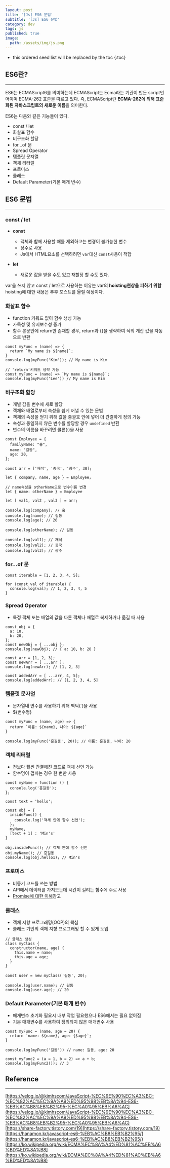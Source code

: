 ```yaml
---
layout: post
title: '[Js] ES6 문법'
subtitle: '[Js] ES6 문법'
category: dev
tags: js
published: true
image:
  path: /assets/img/js.png
---
```


<!-- prettier-ignore -->
* this ordered seed list will be replaced by the toc 
{:toc}

## ES6란?

---

ES6는 ECMAScript6를 의미하는데 ECMAScript는 Ecma라는 기관이 만든 script언어이며 ECMA-262 표준을 따르고 있다. 즉, ECMAScript란 **ECMA-262에 의해 표준화된 자바스크립트의 새로운 이름**을 의미한다.

ES6는 다음와 같은 기능들이 있다.

- const / let
- 화살표 함수
- 비구조화 할당
- for...of 문
- Spread Operator
- 템플릿 문자열
- 객체 리터럴
- 프로미스
- 클래스
- Default Parameter(기본 매개 변수)

## ES6 문법

---

### const / let

- **const**

  - 객체와 함께 사용할 때를 제외하고는 변경이 불가능한 변수
  - 상수로 사용
  - Js에서 HTML요소를 선택하려면 `var`대신 `const`사용이 적합

- **let**
  - 새로운 값을 받을 수도 있고 재할당 할 수도 있다.

var을 쓰지 않고 const / let으로 사용하는 이유는 var의 **hoisting현상을 피하기 위함** hoisting에 대한 내용은 추후 포스트를 올릴 예정이다.

### 화살표 함수

- function 키워드 없이 함수 생성 가능
- 가독성 및 유지보수성 증가
- 함수 본문안에 return만 존재할 경우, return과 {}을 생략하여 식의 계산 값을 자동으로 반환

```
const myFunc = (name) => {
  return `My name is ${name}`;
}
console.log(myFunc('Kim')); // My name is Kim

// 'return'키워드 생략 가능
const myFunc = (name) => `My name is ${name}`;
console.log(myFunc('Lee')) // My name is Kim
```

### 비구조화 할당

- 개별 값을 변수에 새로 할당
- 객체와 배열로부터 속성을 쉽게 꺼낼 수 있는 문법
- 객체의 속성을 얻기 위해 값을 중괄호 안에 넣어 더 간결하게 정의 가능
- 속성과 동일하지 않은 변수를 할당할 경우 `undefined` 반환
- 변수의 이름을 바꾸려면 콜론(:)을 사용

```
const Employee = {
  familyName: "홍",
  name: "길동",
  age: 20,
};

const arr = ['재석', '종국', '광수', 30];

let { company, name, age } = Employee;

// name속성을 otherName으로 변수이름 변경
let { name: otherName } = Employee

let [ val1, val2 , val3 ] = arr;

console.log(company); // 홍
console.log(name); // 길동
console.log(age); // 20

console.log(otherName); // 길동

console.log(val1); // 재석
console.log(val2); // 종국
console.log(val3); // 광수
```

### for...of 문

```
const iterable = [1, 2, 3, 4, 5];

for (const val of iterable) {
  console.log(val); // 1, 2, 3, 4, 5
}
```

### Spread Operator

- 특정 객체 또는 배열의 값을 다른 객체나 배열로 복제하거나 옮길 때 사용

```
const obj = {
  a: 10,
  b: 20,
};
const newObj = { ...obj };
console.log(newObj); // { a: 10, b: 20 }

const arr = [1, 2, 3];
const newArr = [ ...arr ];
console.log(newArr); // [1, 2, 3]

const addedArr = [ ...arr, 4, 5];
console.log(addedArr); // [1, 2, 3, 4, 5]
```

### 템플릿 문자열

- 문자열내 변수를 사용하기 위해 백틱(`)을 사용
- ${변수명}

```
const myFunc = (name, age) => {
  return `이름: ${name}, 나이: ${age}`
}

console.log(myFunc('홍길동', 20)); // 이름: 홍길동, 나이: 20
```

### 객체 리터럴

- 전보다 훨씬 간결해진 코드로 객체 선언 가능
- 함수명이 겹치는 경우 한 번만 사용

```
const myName = function () {
  console.log('홍길동');
};

const text = 'hello';

const obj = {
  insideFunc() {
    console.log('객체 안에 함수 선언');
  };
  myName,
  [text + 1] : 'Min's'
}

obj.insideFunc(); // 객체 안에 함수 선언
obj.myName(); // 홍길동
console.log(obj.hello1); // Min's
```

### 프로미스

- 비동기 코드를 쓰는 방법
- API에서 데이터를 가져오는데 시간이 걸리는 함수에 주로 사용
- [Promise에 대한 이해](https://owni14.github.io/dev/js-01-what-is-promise.html)참고

### 클래스

- 객체 지향 프로그래밍(OOP)의 핵심
- 클래스 기반의 객체 지향 프로그래밍 할 수 있게 도입

```
// 클래스 생성
class myClass {
  constructor(name, age) {
    this.name = name;
    this.age = age;
  }
}

const user = new myClass('길동', 20);

console.log(user.name); // 길동
console.log(user.age); // 20
```

### Default Parameter(기본 매개 변수)

- 매개변수 초기화 필요시 내부 작업 필요했으나 ES6에서는 필요 없어짐
- 기본 매개변수를 사용하여 정의되지 않은 매개변수 사용

```
const myFunc = (name, age = 20) {
  return `name: ${name}, age: {$age}`;
}

console.log(myFunc('길동')) // name: 길동, age: 20

const myFunc2 = (a = 1, b = 2) => a + b;
console.log(myFunc2()); // 3
```

## Reference

---

[https://velog.io/@kimhscom/JavaScript-%EC%9E%90%EC%A3%BC-%EC%82%AC%EC%9A%A9%ED%95%98%EB%8A%94-ES6-%EB%AC%B8%EB%B2%95-%EC%A0%95%EB%A6%AC](https://velog.io/@kimhscom/JavaScript-%EC%9E%90%EC%A3%BC-%EC%82%AC%EC%9A%A9%ED%95%98%EB%8A%94-ES6-%EB%AC%B8%EB%B2%95-%EC%A0%95%EB%A6%AC)  
[https://share-factory.tistory.com/19](https://share-factory.tistory.com/19)  
[https://hanamon.kr/javascript-es6-%EB%AC%B8%EB%B2%95/](https://hanamon.kr/javascript-es6-%EB%AC%B8%EB%B2%95/)  
[https://ko.wikipedia.org/wiki/ECMA%EC%8A%A4%ED%81%AC%EB%A6%BD%ED%8A%B8](https://ko.wikipedia.org/wiki/ECMA%EC%8A%A4%ED%81%AC%EB%A6%BD%ED%8A%B8)
